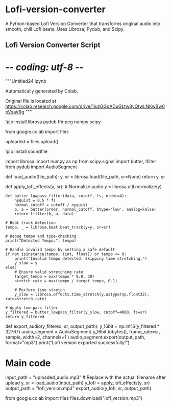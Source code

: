 # Lofi-version-converter
A Python-based Lofi Version Converter that transforms original audio into smooth, chill Lofi beats. Uses Librosa, Pydub, and Scipy.
## Lofi Version Converter Script
# -*- coding: utf-8 -*-
"""Untitled24.ipynb

Automatically generated by Colab.

Original file is located at
    https://colab.research.google.com/drive/1IuzGGdADuGLtw8yQtwLNKwBw0pVxaV9g
"""

!pip install librosa pydub ffmpeg numpy scipy

from google.colab import files

uploaded = files.upload()

!pip install soundfile

import librosa
import numpy as np
from scipy.signal import butter, lfilter
from pydub import AudioSegment

def load_audio(file_path):
    y, sr = librosa.load(file_path, sr=None)
    return y, sr

def apply_lofi_effects(y, sr):
    # Normalize audio
    y = librosa.util.normalize(y)

    def butter_lowpass_filter(data, cutoff, fs, order=4):
        nyquist = 0.5 * fs
        normal_cutoff = cutoff / nyquist
        b, a = butter(order, normal_cutoff, btype='low', analog=False)
        return lfilter(b, a, data)

    # Beat track detection
    tempo, _ = librosa.beat.beat_track(y=y, sr=sr)

    # Debug tempo and type-checking
    print("Detected Tempo:", tempo)

    # Handle invalid tempo by setting a safe default
    if not isinstance(tempo, (int, float)) or tempo <= 0:
        print("Invalid tempo detected. Skipping time stretching.")
        y_slow = y
    else:
        # Ensure valid stretching rate
        target_tempo = max(tempo * 0.8, 30)
        stretch_rate = max(tempo / target_tempo, 0.1)

        # Perform time stretch
        y_slow = librosa.effects.time_stretch(y.astype(np.float32), rate=stretch_rate)

    # Apply low-pass filter
    y_filtered = butter_lowpass_filter(y_slow, cutoff=4000, fs=sr)
    return y_filtered

def export_audio(y_filtered, sr, output_path):
    y_16bit = np.int16(y_filtered * 32767)
    audio_segment = AudioSegment(
        y_16bit.tobytes(), frame_rate=sr, sample_width=2, channels=1
    )
    audio_segment.export(output_path, format="mp3")
    print("Lofi version exported successfully!")

# Main code
input_path = "uploaded_audio.mp3"  # Replace with the actual filename after upload
y, sr = load_audio(input_path)
y_lofi = apply_lofi_effects(y, sr)
output_path = "lofi_version.mp3"
export_audio(y_lofi, sr, output_path)

from google.colab import files
files.download("lofi_version.mp3")
